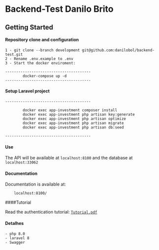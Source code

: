 # Backend-Test Danilo Brito

## Getting Started

#### Repository clone and configuration
    1 - git clone --branch development git@github.com:danilobol/backend-test.git
    2 - Rename .env.example to .env
    3 - Start the docker enviroment:
```
---------------------------------------
        docker-compose up -d
---------------------------------------
```

#### Setup Laravel project

```
---------------------------------------

        docker exec app-investment composer install
        docker exec app-investment php artisan key:generate
        docker exec app-investment php artisan optimize
        docker exec app-investment php artisan migrate
        docker exec app-investment php artisan db:seed

---------------------------------------

```
#### Use

The API will be available at `localhost:8100` and the database at `localhost:33062`

#### Documentation

Documentation is available at:

```
    localhost:8100/
```

####Tutorial

Read the authentication tutorial:  [`Tutorial.pdf`](/Tutorial.pdf)

#### Detalhes

    - php 8.0
    - laravel 8
    - Swagger
